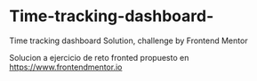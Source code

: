 # Time-tracking-dashboard-
Time tracking dashboard Solution, challenge by Frontend Mentor

Solucion a ejercicio de reto fronted propuesto en https://www.frontendmentor.io
